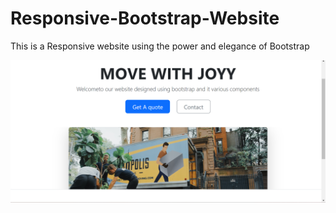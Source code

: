 # Responsive-Bootstrap-Website
This is a Responsive website using the power and elegance of Bootstrap

<img width="1266" alt="ss project" src="responsiveWebsite.png">
